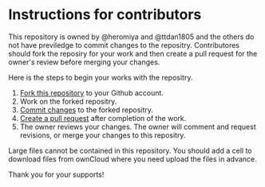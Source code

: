 # Instructions for contributors

This repository is owned by @heromiya and @ttdan1805 and the others do not have previledge to commit changes to the repositry. Contributores should fork the reposiry for your work and then create a pull request for the owner's review before merging your changes.

Here is the steps to begin your works with the repositry.

1. [Fork this repository](https://docs.github.com/en/pull-requests/collaborating-with-pull-requests/working-with-forks/fork-a-repo) to your Github account.
2. Work on the forked repositry.
3. [Commit changes](https://docs.github.com/en/pull-requests/committing-changes-to-your-project) to the forked repositry.
4. [Create a pull request](https://docs.github.com/en/pull-requests/collaborating-with-pull-requests/proposing-changes-to-your-work-with-pull-requests/creating-a-pull-request) after completion of the work.
5. The owner reviews your changes. The owner will comment and request revisions, or merge your changes to this repositry.

Large files cannot be contained in this repository. You should add a cell to download files from ownCloud where you need upload the files in advance.

Thank you for your supports!
